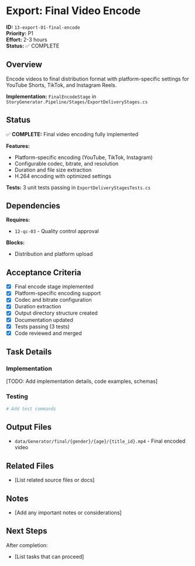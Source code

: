 # Export: Final Video Encode

**ID:** `13-export-01-final-encode`  
**Priority:** P1  
**Effort:** 2-3 hours  
**Status:** ✅ COMPLETE

## Overview

Encode videos to final distribution format with platform-specific settings for YouTube Shorts, TikTok, and Instagram Reels.

**Implementation:** `FinalEncodeStage` in `StoryGenerator.Pipeline/Stages/ExportDeliveryStages.cs`

## Status

✅ **COMPLETE:** Final video encoding fully implemented

**Features:**
- Platform-specific encoding (YouTube, TikTok, Instagram)
- Configurable codec, bitrate, and resolution
- Duration and file size extraction
- H.264 encoding with optimized settings

**Tests:** 3 unit tests passing in `ExportDeliveryStagesTests.cs`

## Dependencies

**Requires:**
- `12-qc-03` - Quality control approval

**Blocks:**
- Distribution and platform upload

## Acceptance Criteria

- [x] Final encode stage implemented
- [x] Platform-specific encoding support
- [x] Codec and bitrate configuration
- [x] Duration extraction
- [x] Output directory structure created
- [x] Documentation updated
- [x] Tests passing (3 tests)
- [x] Code reviewed and merged

## Task Details

### Implementation

[TODO: Add implementation details, code examples, schemas]

### Testing

```bash
# Add test commands
```

## Output Files

- `data/Generator/final/{gender}/{age}/{title_id}.mp4` - Final encoded video

## Related Files

- [List related source files or docs]

## Notes

- [Add any important notes or considerations]

## Next Steps

After completion:
- [List tasks that can proceed]
